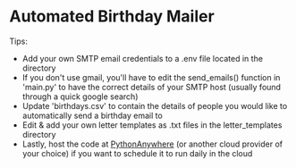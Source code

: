 # Automated Birthday Mailer
Tips:
- Add your own SMTP email credentials to a .env file located in the directory
- If you don't use gmail, you'll have to edit the send_emails() function in 'main.py' to have the correct details of your SMTP host (usually found through a quick google search)
- Update 'birthdays.csv' to contain the details of people you would like to automatically send a birthday email to
- Edit & add your own letter templates as .txt files in the letter_templates directory
- Lastly, host the code at <a href="https://www.pythonanywhere.com">PythonAnywhere</a> (or another cloud provider of your choice) if you want to schedule it to run daily in the cloud
